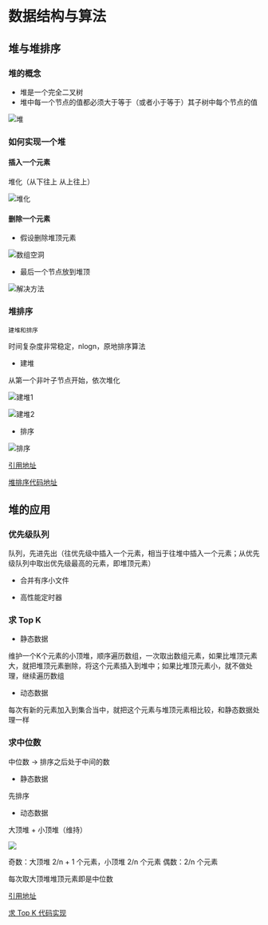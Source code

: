 # 数据结构与算法

## 堆与堆排序

### 堆的概念

- 堆是一个完全二叉树
- 堆中每一个节点的值都必须大于等于（或者小于等于）其子树中每个节点的值

![堆](https://imgkr.cn-bj.ufileos.com/3039c992-b59c-4efc-8940-92a3a3e03b84.png)

### 如何实现一个堆

#### 插入一个元素

堆化（从下往上 从上往上）

![堆化](https://imgkr.cn-bj.ufileos.com/c3e7bebb-3e70-4c81-88d8-093b679828a7.png)

#### 删除一个元素

- 假设删除堆顶元素

![数组空洞](https://imgkr.cn-bj.ufileos.com/31085801-b5de-47ff-ad67-7b40df69b6b6.png)

- 最后一个节点放到堆顶

![解决方法](https://imgkr.cn-bj.ufileos.com/a1b86b6f-5826-483e-be05-97548027aa7e.png)

### 堆排序

`建堆和排序`

时间复杂度非常稳定，nlogn，原地排序算法

- 建堆

从第一个非叶子节点开始，依次堆化

![建堆1](https://imgkr.cn-bj.ufileos.com/6860e7d0-2b16-4b32-afba-1df9bbc8fc4e.png)

![建堆2](https://imgkr.cn-bj.ufileos.com/1b0fbfbd-9a88-4c15-b74f-81d01c5566f4.png)

- 排序

![排序](https://imgkr.cn-bj.ufileos.com/ebe29a14-4c39-48e6-9bdc-c24ef61d2e62.png)

[引用地址](https://time.geekbang.org/column/article/69913)

[堆排序代码地址](https://github.com/LIUeng/alogrithm-ci/%2314.js)

## 堆的应用

### 优先级队列

队列，先进先出（往优先级中插入一个元素，相当于往堆中插入一个元素；从优先级队列中取出优先级最高的元素，即堆顶元素）

- 合并有序小文件

- 高性能定时器

### 求 Top K

- 静态数据

维护一个K个元素的小顶堆，顺序遍历数组，一次取出数组元素，如果比堆顶元素大，就把堆顶元素删除，将这个元素插入到堆中；如果比堆顶元素小，就不做处理，继续遍历数组

- 动态数据

每次有新的元素加入到集合当中，就把这个元素与堆顶元素相比较，和静态数据处理一样

### 求中位数

中位数 -> 排序之后处于中间的数

- 静态数据

先排序

- 动态数据

大顶堆 + 小顶堆（维持）

![](https://imgkr.cn-bj.ufileos.com/a0c2488c-6853-4536-a466-89ffb7c90847.png)

奇数：大顶堆 2/n + 1 个元素，小顶堆 2/n 个元素
偶数：2/n 个元素

每次取大顶堆堆顶元素即是中位数

[引用地址](https://time.geekbang.org/column/article/70187)

[求 Top K 代码实现](https://github.com/LIUeng/alogrithm-ci/%23.js)